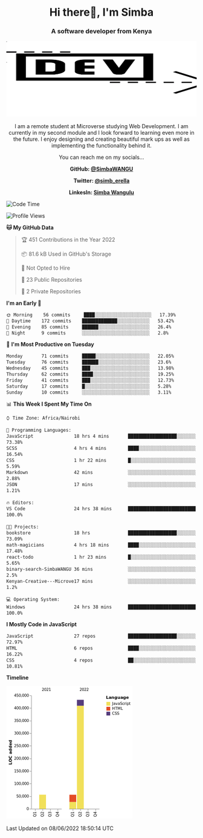 
<h1 align="center"> Hi there👋, I'm Simba</h1>
<h3 align="center">A software developer from Kenya</h3>

<img src="/arrow-svgrepo-com.svg" margin="auto" width="100%" height="200px">


<p align="center">I am a remote student at Microverse studying Web Development. I am currently in my second module and I look forward to learning even more in the future. I enjoy designing and creating beautiful mark ups as well as implementing the functionality behind it.</p>

<p align="center">You can reach me on my socials... </p>

<div align="center">

__<p>  GitHub: [@SimbaWANGU](https://github.com/SimbaWANGU)__  </p>
__<p> Twitter: [@simb_erella](https://twitter.com/simb_erella)__ </p>
__<p> LinkesIn: [Simba Wangulu](https://www.linkedin.com/in/simba-wangulu/)__ </p>

</div>

<!--START_SECTION:waka-->
![Code Time](http://img.shields.io/badge/Code%20Time-67%20hrs%204%20mins-blue)

![Profile Views](http://img.shields.io/badge/Profile%20Views-0-blue)

**🐱 My GitHub Data** 

> 🏆 451 Contributions in the Year 2022
 > 
> 📦 81.6 kB Used in GitHub's Storage 
 > 
> 🚫 Not Opted to Hire
 > 
> 📜 23 Public Repositories 
 > 
> 🔑 2 Private Repositories  
 > 
**I'm an Early 🐤** 

```text
🌞 Morning    56 commits     ████░░░░░░░░░░░░░░░░░░░░░   17.39% 
🌆 Daytime    172 commits    █████████████░░░░░░░░░░░░   53.42% 
🌃 Evening    85 commits     ██████░░░░░░░░░░░░░░░░░░░   26.4% 
🌙 Night      9 commits      ░░░░░░░░░░░░░░░░░░░░░░░░░   2.8%

```
📅 **I'm Most Productive on Tuesday** 

```text
Monday       71 commits     █████░░░░░░░░░░░░░░░░░░░░   22.05% 
Tuesday      76 commits     ██████░░░░░░░░░░░░░░░░░░░   23.6% 
Wednesday    45 commits     ███░░░░░░░░░░░░░░░░░░░░░░   13.98% 
Thursday     62 commits     ████░░░░░░░░░░░░░░░░░░░░░   19.25% 
Friday       41 commits     ███░░░░░░░░░░░░░░░░░░░░░░   12.73% 
Saturday     17 commits     █░░░░░░░░░░░░░░░░░░░░░░░░   5.28% 
Sunday       10 commits     ░░░░░░░░░░░░░░░░░░░░░░░░░   3.11%

```


📊 **This Week I Spent My Time On** 

```text
⌚︎ Time Zone: Africa/Nairobi

💬 Programming Languages: 
JavaScript               18 hrs 4 mins       ██████████████████░░░░░░░   73.38% 
SCSS                     4 hrs 4 mins        ████░░░░░░░░░░░░░░░░░░░░░   16.54% 
CSS                      1 hr 22 mins        █░░░░░░░░░░░░░░░░░░░░░░░░   5.59% 
Markdown                 42 mins             ░░░░░░░░░░░░░░░░░░░░░░░░░   2.88% 
JSON                     17 mins             ░░░░░░░░░░░░░░░░░░░░░░░░░   1.21%

🔥 Editors: 
VS Code                  24 hrs 38 mins      █████████████████████████   100.0%

🐱‍💻 Projects: 
bookstore                18 hrs              ██████████████████░░░░░░░   73.09% 
math-magicians           4 hrs 18 mins       ████░░░░░░░░░░░░░░░░░░░░░   17.48% 
react-todo               1 hr 23 mins        █░░░░░░░░░░░░░░░░░░░░░░░░   5.65% 
binary-search-SimbaWANGU 36 mins             ░░░░░░░░░░░░░░░░░░░░░░░░░   2.5% 
Kenyan-Creative---Microve17 mins             ░░░░░░░░░░░░░░░░░░░░░░░░░   1.2%

💻 Operating System: 
Windows                  24 hrs 38 mins      █████████████████████████   100.0%

```

**I Mostly Code in JavaScript** 

```text
JavaScript               27 repos            ██████████████████░░░░░░░   72.97% 
HTML                     6 repos             ████░░░░░░░░░░░░░░░░░░░░░   16.22% 
CSS                      4 repos             ██░░░░░░░░░░░░░░░░░░░░░░░   10.81%

```


**Timeline**

![Chart not found](https://raw.githubusercontent.com/SimbaWANGU/SimbaWANGU/main/charts/bar_graph.png) 


 Last Updated on 08/06/2022 18:50:14 UTC
<!--END_SECTION:waka-->

<!--
**SimbaWANGU/SimbaWANGU** is a ✨ _special_ ✨ repository because its `README.md` (this file) appears on your GitHub profile.

Here are some ideas to get you started:

- 🔭 I’m currently working on ...
- 🌱 I’m currently learning ...
- 👯 I’m looking to collaborate on ...
- 🤔 I’m looking for help with ...
- 💬 Ask me about ...
- 📫 How to reach me: ...
- 😄 Pronouns: ...
- ⚡ Fun fact: ...
-->
